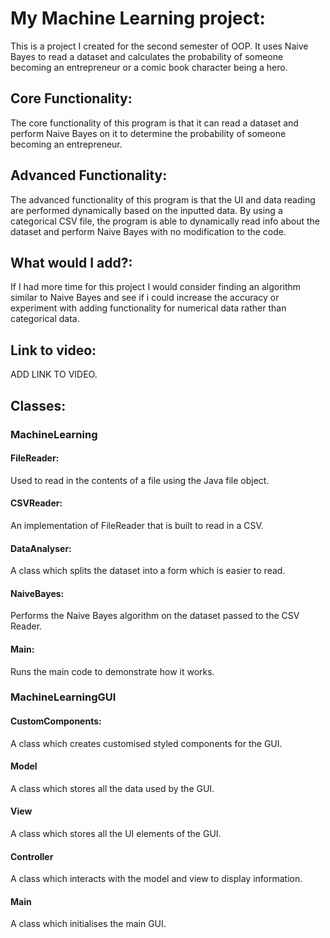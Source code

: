 
# My Machine Learning project:
This is a project I created for the second semester of OOP. It uses
Naive Bayes to read a dataset and calculates the probability of
someone becoming an entrepreneur or a comic book character being a hero.

## Core Functionality:
The core functionality of this program is that it can read a dataset and perform Naive Bayes on it
to determine the probability of someone becoming an entrepreneur.

## Advanced Functionality:
The advanced functionality of this program is that the UI and data reading
are performed dynamically based on the inputted data. By using a categorical
CSV file, the program is able to dynamically read info about the dataset
and perform Naive Bayes with no modification to the code.

## What would I add?:
If I had more time for this project I would consider finding an algorithm similar
to Naive Bayes and see if i could increase the accuracy or experiment with adding
functionality for numerical data rather than categorical data.

## Link to video:
ADD LINK TO VIDEO.


## Classes:
### MachineLearning
#### FileReader:
Used to read in the contents of a file using the Java file object.

#### CSVReader:
An implementation of FileReader that is built to read in a CSV.

#### DataAnalyser:
A class which splits the dataset into a form which is easier to read.

#### NaiveBayes:
Performs the Naive Bayes algorithm on the dataset passed to the CSV Reader.

#### Main:
Runs the main code to demonstrate how it works.

### MachineLearningGUI

#### CustomComponents:
A class which creates customised styled components for the GUI.

#### Model
A class which stores all the data used by the GUI.

#### View
A class which stores all the UI elements of the GUI.

#### Controller
A class which interacts with the model and view to display information.

#### Main
A class which initialises the main GUI.

